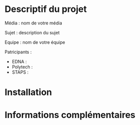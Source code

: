 # Descriptif du projet

Média : nom de votre média

Sujet : description du sujet

Equipe : nom de votre équipe

Patricipants :
- EDNA :
- Polytech :
- STAPS :

# Installation

# Informations complémentaires
